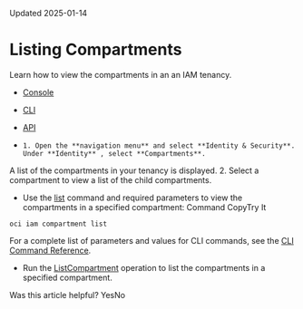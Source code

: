 Updated 2025-01-14
# Listing Compartments
Learn how to view the compartments in an an IAM tenancy.
  * [Console](https://docs.oracle.com/en-us/iaas/Content/Identity/compartments/list_compartments.htm)
  * [CLI](https://docs.oracle.com/en-us/iaas/Content/Identity/compartments/list_compartments.htm)
  * [API](https://docs.oracle.com/en-us/iaas/Content/Identity/compartments/list_compartments.htm)


  *     1. Open the **navigation menu** and select **Identity & Security**. Under **Identity** , select **Compartments**.
A list of the compartments in your tenancy is displayed.
    2. Select a compartment to view a list of the child compartments.
  * Use the [list](https://docs.oracle.com/iaas/tools/oci-cli/latest/oci_cli_docs/cmdref/iam/compartment/list.html) command and required parameters to view the compartments in a specified compartment:
Command
CopyTry It
```
oci iam compartment list
```

For a complete list of parameters and values for CLI commands, see the [CLI Command Reference](https://docs.oracle.com/iaas/tools/oci-cli/latest).
  * Run the [ListCompartment](https://docs.oracle.com/iaas/api/#/en/identity/latest/Compartment/ListCompartments) operation to list the compartments in a specified compartment.


Was this article helpful?
YesNo

